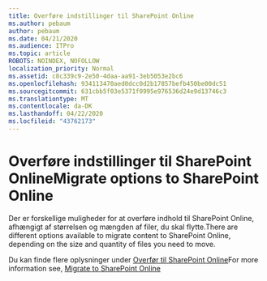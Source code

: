 ```yaml
---
title: Overføre indstillinger til SharePoint Online
ms.author: pebaum
author: pebaum
ms.date: 04/21/2020
ms.audience: ITPro
ms.topic: article
ROBOTS: NOINDEX, NOFOLLOW
localization_priority: Normal
ms.assetid: c8c339c9-2e50-4daa-aa91-3eb5053e2bc6
ms.openlocfilehash: 934113470aed0dcc0d2b17857befb450be00dc51
ms.sourcegitcommit: 631cbb5f03e5371f0995e976536d24e9d13746c3
ms.translationtype: MT
ms.contentlocale: da-DK
ms.lasthandoff: 04/22/2020
ms.locfileid: "43762173"
---
```

# <a name="migrate-options-to-sharepoint-online"></a><span data-ttu-id="455ea-102">Overføre indstillinger til SharePoint Online</span><span class="sxs-lookup"><span data-stu-id="455ea-102">Migrate options to SharePoint Online</span></span>

<span data-ttu-id="455ea-103">Der er forskellige muligheder for at overføre indhold til SharePoint Online, afhængigt af størrelsen og mængden af filer, du skal flytte.</span><span class="sxs-lookup"><span data-stu-id="455ea-103">There are different options available to migrate content to SharePoint Online, depending on the size and quantity of files you need to move.</span></span>
  
<span data-ttu-id="455ea-104">Du kan finde flere oplysninger under [Overfør til SharePoint Online](https://go.microsoft.com/fwlink/?linkid-2022029)</span><span class="sxs-lookup"><span data-stu-id="455ea-104">For more information see, [Migrate to SharePoint Online](https://go.microsoft.com/fwlink/?linkid-2022029)</span></span>
  

